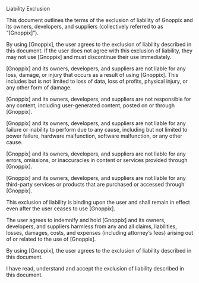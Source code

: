 Liability Exclusion

This document outlines the terms of the exclusion of liability of Gnoppix and its owners, developers, and suppliers (collectively referred to as “[Gnoppix]”).

By using [Gnoppix], the user agrees to the exclusion of liability described in this document. If the user does not agree with this exclusion of liability, they may not use [Gnoppix] and must discontinue their use immediately.

[Gnoppix] and its owners, developers, and suppliers are not liable for any loss, damage, or injury that occurs as a result of using [Gnoppix]. This includes but is not limited to loss of data, loss of profits, physical injury, or any other form of damage.

[Gnoppix] and its owners, developers, and suppliers are not responsible for any content, including user-generated content, posted on or through [Gnoppix].

[Gnoppix] and its owners, developers, and suppliers are not liable for any failure or inability to perform due to any cause, including but not limited to power failure, hardware malfunction, software malfunction, or any other cause.

[Gnoppix] and its owners, developers, and suppliers are not liable for any errors, omissions, or inaccuracies in content or services provided through [Gnoppix].

[Gnoppix] and its owners, developers, and suppliers are not liable for any third-party services or products that are purchased or accessed through [Gnoppix].

This exclusion of liability is binding upon the user and shall remain in effect even after the user ceases to use [Gnoppix].

The user agrees to indemnify and hold [Gnoppix] and its owners, developers, and suppliers harmless from any and all claims, liabilities, losses, damages, costs, and expenses (including attorney’s fees) arising out of or related to the use of [Gnoppix].

By using [Gnoppix], the user agrees to the exclusion of liability described in this document.

I have read, understand and accept the exclusion of liability described in this document. 
